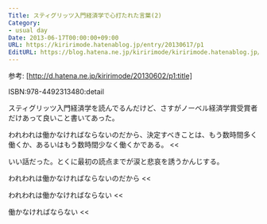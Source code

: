 ```yaml
---
Title: スティグリッツ入門経済学で心打たれた言葉(2)
Category:
- usual day
Date: 2013-06-17T00:00:00+09:00
URL: https://kiririmode.hatenablog.jp/entry/20130617/p1
EditURL: https://blog.hatena.ne.jp/kiririmode/kiririmode.hatenablog.jp/atom/entry/8454420450078209689
---
```



参考: [http://d.hatena.ne.jp/kiririmode/20130602/p1:title]


ISBN:978-4492313480:detail

スティグリッツ入門経済学を読んでるんだけど、さすがノーベル経済学賞受賞者だけあって良いこと書いてあった。

>>
われわれは働かなければならないのだから、決定すべきことは、もう数時間多く働くか、あるいはもう数時間少なく働くかである。
<<

いい話だった。とくに最初の読点までが涙と悲哀を誘うかんじする。

>>
われわれは働かなければならないのだから
<<

>>
われわれは働かなければならない
<<

>>
働かなければならない
<<
